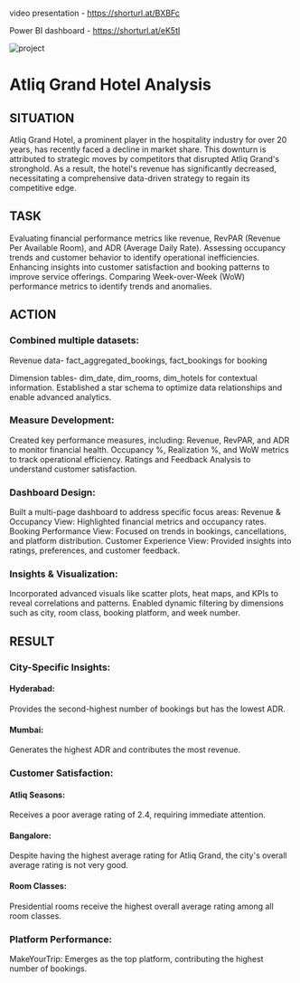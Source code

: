 video presentation - https://shorturl.at/BXBFc

Power BI dashboard - https://shorturl.at/eK5tI

![project](https://github.com/tanwar2845/Hotel-Grand/blob/main/Images/Screenshot.png)

# Atliq Grand Hotel Analysis
## SITUATION
Atliq Grand Hotel, a prominent player in the hospitality industry for over 20 years, has recently faced a decline in market share.
This downturn is attributed to strategic moves by competitors that disrupted Atliq Grand's stronghold. As a result, the hotel's 
revenue has significantly decreased, necessitating a comprehensive data-driven strategy to regain its competitive edge.

## TASK
Evaluating financial performance metrics like revenue, RevPAR (Revenue Per Available Room), and ADR (Average Daily Rate).
Assessing occupancy trends and customer behavior to identify operational inefficiencies.
Enhancing insights into customer satisfaction and booking patterns to improve service offerings.
Comparing Week-over-Week (WoW) performance metrics to identify trends and anomalies.

## ACTION
### Combined multiple datasets:
Revenue data-
fact_aggregated_bookings, 
fact_bookings for booking 

Dimension tables- 
dim_date, 
dim_rooms, 
dim_hotels 
for contextual information.
Established a star schema to optimize data relationships and enable advanced analytics.

### Measure Development:
Created key performance measures, including:
Revenue, RevPAR, and ADR to monitor financial health.
Occupancy %, Realization %, and WoW metrics to track operational efficiency.
Ratings and Feedback Analysis to understand customer satisfaction.

### Dashboard Design:
Built a multi-page dashboard to address specific focus areas:
Revenue & Occupancy View: Highlighted financial metrics and occupancy rates.
Booking Performance View: Focused on trends in bookings, cancellations, and platform distribution.
Customer Experience View: Provided insights into ratings, preferences, and customer feedback.

### Insights & Visualization:
Incorporated advanced visuals like scatter plots, heat maps, and KPIs to reveal correlations and patterns.
Enabled dynamic filtering by dimensions such as city, room class, booking platform, and week number.

## RESULT

### City-Specific Insights:

#### Hyderabad:
Provides the second-highest number of bookings but has the lowest ADR.
#### Mumbai:
Generates the highest ADR and contributes the most revenue.

### Customer Satisfaction:

#### Atliq Seasons:
Receives a poor average rating of 2.4, requiring immediate attention.
#### Bangalore: 
Despite having the highest average rating for Atliq Grand, the city's overall average rating is not very good.
#### Room Classes: 
Presidential rooms receive the highest overall average rating among all room classes.

### Platform Performance:

MakeYourTrip: Emerges as the top platform, contributing the highest number of bookings.
